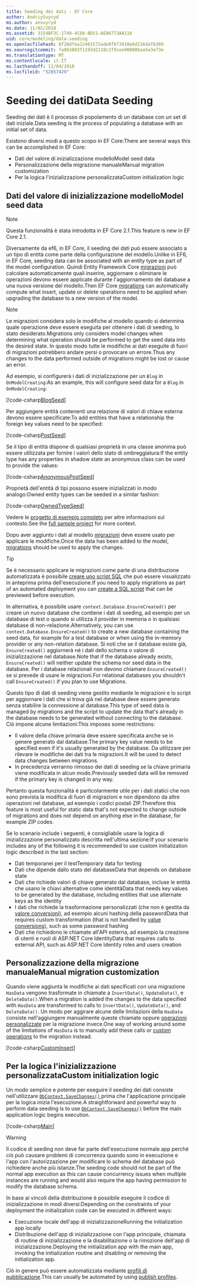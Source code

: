 ```yaml
---
title: Seeding dei dati - EF Core
author: AndriySvyryd
ms.author: ansvyryd
ms.date: 11/02/2018
ms.assetid: 3154BF3C-1749-4C60-8D51-AE86773AA116
uid: core/modeling/data-seeding
ms.openlocfilehash: 8f28dfea12461572ade8fbf3910ebd216dafb389
ms.sourcegitcommit: fa863883f1193d2118c2f9cee90808baa5e3e73e
ms.translationtype: MT
ms.contentlocale: it-IT
ms.lasthandoff: 12/04/2018
ms.locfileid: "52857429"
---
```

# <a name="data-seeding"></a><span data-ttu-id="925b3-102">Seeding dei dati</span><span class="sxs-lookup"><span data-stu-id="925b3-102">Data Seeding</span></span>

<span data-ttu-id="925b3-103">Seeding dei dati è il processo di popolamento di un database con un set di dati iniziale.</span><span class="sxs-lookup"><span data-stu-id="925b3-103">Data seeding is the process of populating a database with an initial set of data.</span></span>

<span data-ttu-id="925b3-104">Esistono diversi modi a questo scopo in EF Core:</span><span class="sxs-lookup"><span data-stu-id="925b3-104">There are several ways this can be accomplished in EF Core:</span></span>
* <span data-ttu-id="925b3-105">Dati del valore di inizializzazione modello</span><span class="sxs-lookup"><span data-stu-id="925b3-105">Model seed data</span></span>
* <span data-ttu-id="925b3-106">Personalizzazione della migrazione manuale</span><span class="sxs-lookup"><span data-stu-id="925b3-106">Manual migration customization</span></span>
* <span data-ttu-id="925b3-107">Per la logica l'inizializzazione personalizzata</span><span class="sxs-lookup"><span data-stu-id="925b3-107">Custom initialization logic</span></span>

## <a name="model-seed-data"></a><span data-ttu-id="925b3-108">Dati del valore di inizializzazione modello</span><span class="sxs-lookup"><span data-stu-id="925b3-108">Model seed data</span></span>

> [!NOTE]
> <span data-ttu-id="925b3-109">Questa funzionalità è stata introdotta in EF Core 2.1.</span><span class="sxs-lookup"><span data-stu-id="925b3-109">This feature is new in EF Core 2.1.</span></span>

<span data-ttu-id="925b3-110">Diversamente da ef6, in EF Core, il seeding dei dati può essere associato a un tipo di entità come parte della configurazione del modello.</span><span class="sxs-lookup"><span data-stu-id="925b3-110">Unlike in EF6, in EF Core, seeding data can be associated with an entity type as part of the model configuration.</span></span> <span data-ttu-id="925b3-111">Quindi Entity Framework Core [migrazioni](xref:core/managing-schemas/migrations/index) può calcolare automaticamente quali inserire, aggiornare o eliminare le operazioni devono essere applicate durante l'aggiornamento del database a una nuova versione del modello.</span><span class="sxs-lookup"><span data-stu-id="925b3-111">Then EF Core [migrations](xref:core/managing-schemas/migrations/index) can automatically compute what insert, update or delete operations need to be applied when upgrading the database to a new version of the model.</span></span>

> [!NOTE]
> <span data-ttu-id="925b3-112">Le migrazioni considera solo le modifiche al modello quando si determina quale operazione deve essere eseguita per ottenere i dati di seeding, lo stato desiderato.</span><span class="sxs-lookup"><span data-stu-id="925b3-112">Migrations only considers model changes when determining what operation should be performed to get the seed data into the desired state.</span></span> <span data-ttu-id="925b3-113">In questo modo tutte le modifiche ai dati eseguite di fuori di migrazioni potrebbero andare persi o provocare un errore.</span><span class="sxs-lookup"><span data-stu-id="925b3-113">Thus any changes to the data performed outside of migrations might be lost or cause an error.</span></span>

<span data-ttu-id="925b3-114">Ad esempio, si configurerà i dati di inizializzazione per un `Blog` in `OnModelCreating`:</span><span class="sxs-lookup"><span data-stu-id="925b3-114">As an example, this will configure seed data for a `Blog` in `OnModelCreating`:</span></span>

[!code-csharp[BlogSeed](../../../samples/core/Modeling/DataSeeding/DataSeedingContext.cs?name=BlogSeed)]

<span data-ttu-id="925b3-115">Per aggiungere entità contenenti una relazione di valori di chiave esterna devono essere specificate:</span><span class="sxs-lookup"><span data-stu-id="925b3-115">To add entities that have a relationship the foreign key values need to be specified:</span></span>

[!code-csharp[PostSeed](../../../samples/core/Modeling/DataSeeding/DataSeedingContext.cs?name=PostSeed)]

<span data-ttu-id="925b3-116">Se il tipo di entità dispone di qualsiasi proprietà in una classe anonima può essere utilizzata per fornire i valori dello stato di ombreggiatura:</span><span class="sxs-lookup"><span data-stu-id="925b3-116">If the entity type has any properties in shadow state an anonymous class can be used to provide the values:</span></span>

[!code-csharp[AnonymousPostSeed](../../../samples/core/Modeling/DataSeeding/DataSeedingContext.cs?name=AnonymousPostSeed)]

<span data-ttu-id="925b3-117">Proprietà dell'entità di tipi possono essere inizializzati in modo analogo:</span><span class="sxs-lookup"><span data-stu-id="925b3-117">Owned entity types can be seeded in a similar fashion:</span></span>

[!code-csharp[OwnedTypeSeed](../../../samples/core/Modeling/DataSeeding/DataSeedingContext.cs?name=OwnedTypeSeed)]

<span data-ttu-id="925b3-118">Vedere le [progetto di esempio completo](https://github.com/aspnet/EntityFramework.Docs/tree/master/samples/core/Modeling/DataSeeding) per altre informazioni sul contesto.</span><span class="sxs-lookup"><span data-stu-id="925b3-118">See the [full sample project](https://github.com/aspnet/EntityFramework.Docs/tree/master/samples/core/Modeling/DataSeeding) for more context.</span></span>

<span data-ttu-id="925b3-119">Dopo aver aggiunto i dati al modello [migrazioni](xref:core/managing-schemas/migrations/index) deve essere usato per applicare le modifiche.</span><span class="sxs-lookup"><span data-stu-id="925b3-119">Once the data has been added to the model, [migrations](xref:core/managing-schemas/migrations/index) should be used to apply the changes.</span></span>

> [!TIP]
> <span data-ttu-id="925b3-120">Se è necessario applicare le migrazioni come parte di una distribuzione automatizzata è possibile [creare uno script SQL](xref:core/managing-schemas/migrations/index#generate-sql-scripts) che può essere visualizzato in anteprima prima dell'esecuzione.</span><span class="sxs-lookup"><span data-stu-id="925b3-120">If you need to apply migrations as part of an automated deployment you can [create a SQL script](xref:core/managing-schemas/migrations/index#generate-sql-scripts) that can be previewed before execution.</span></span>

<span data-ttu-id="925b3-121">In alternativa, è possibile usare `context.Database.EnsureCreated()` per creare un nuovo database che contiene i dati di seeding, ad esempio per un database di test o quando si utilizza il provider in memoria o in qualsiasi database di non-relazione.</span><span class="sxs-lookup"><span data-stu-id="925b3-121">Alternatively, you can use `context.Database.EnsureCreated()` to create a new database containing the seed data, for example for a test database or when using the in-memory provider or any non-relation database.</span></span> <span data-ttu-id="925b3-122">Si noti che se il database esiste già, `EnsureCreated()` aggiornerà né i dati dello schema o valore di inizializzazione nel database.</span><span class="sxs-lookup"><span data-stu-id="925b3-122">Note that if the database already exists, `EnsureCreated()` will neither update the schema nor seed data in the database.</span></span> <span data-ttu-id="925b3-123">Per i database relazionali non devono chiamare `EnsureCreated()` se si prevede di usare le migrazioni.</span><span class="sxs-lookup"><span data-stu-id="925b3-123">For relational databases you shouldn't call `EnsureCreated()` if you plan to use Migrations.</span></span>

<span data-ttu-id="925b3-124">Questo tipo di dati di seeding viene gestito mediante le migrazioni e lo script per aggiornare i dati che si trova già nel database deve essere generato senza stabilire la connessione al database.</span><span class="sxs-lookup"><span data-stu-id="925b3-124">This type of seed data is managed by migrations and the script to update the data that's already in the database needs to be generated without connecting to the database.</span></span> <span data-ttu-id="925b3-125">Ciò impone alcune limitazioni:</span><span class="sxs-lookup"><span data-stu-id="925b3-125">This imposes some restrictions:</span></span>
* <span data-ttu-id="925b3-126">Il valore della chiave primaria deve essere specificata anche se in genere generato dal database.</span><span class="sxs-lookup"><span data-stu-id="925b3-126">The primary key value needs to be specified even if it's usually generated by the database.</span></span> <span data-ttu-id="925b3-127">Da utilizzare per rilevare le modifiche dei dati tra le migrazioni.</span><span class="sxs-lookup"><span data-stu-id="925b3-127">It will be used to detect data changes between migrations.</span></span>
* <span data-ttu-id="925b3-128">In precedenza verranno rimosso dei dati di seeding se la chiave primaria viene modificata in alcun modo.</span><span class="sxs-lookup"><span data-stu-id="925b3-128">Previously seeded data will be removed if the primary key is changed in any way.</span></span>

<span data-ttu-id="925b3-129">Pertanto questa funzionalità è particolarmente utile per i dati statici che non sono prevista la modifica di fuori di migrazioni e non dipendono da altre operazioni nel database, ad esempio i codici postali ZIP.</span><span class="sxs-lookup"><span data-stu-id="925b3-129">Therefore this feature is most useful for static data that's not expected to change outside of migrations and does not depend on anything else in the database, for example ZIP codes.</span></span>

<span data-ttu-id="925b3-130">Se lo scenario include i seguenti, è consigliabile usare la logica di inizializzazione personalizzato descritta nell'ultima sezione:</span><span class="sxs-lookup"><span data-stu-id="925b3-130">If your scenario includes any of the following it is recommended to use custom initialization logic described in the last section:</span></span>
* <span data-ttu-id="925b3-131">Dati temporanei per il test</span><span class="sxs-lookup"><span data-stu-id="925b3-131">Temporary data for testing</span></span>
* <span data-ttu-id="925b3-132">Dati che dipende dallo stato del database</span><span class="sxs-lookup"><span data-stu-id="925b3-132">Data that depends on database state</span></span>
* <span data-ttu-id="925b3-133">Dati che richiede valori di chiave generato dal database, incluse le entità che usano le chiavi alternative come identità</span><span class="sxs-lookup"><span data-stu-id="925b3-133">Data that needs key values to be generated by the database, including entities that use alternate keys as the identity</span></span>
* <span data-ttu-id="925b3-134">I dati che richiede la trasformazione personalizzati (che non è gestita da [valore conversioni](xref:core/modeling/value-conversions)), ad esempio alcuni hashing della password</span><span class="sxs-lookup"><span data-stu-id="925b3-134">Data that requires custom transformation (that is not handled by [value conversions](xref:core/modeling/value-conversions)), such as some password hashing</span></span>
* <span data-ttu-id="925b3-135">Dati che richiedono le chiamate all'API esterna, ad esempio la creazione di utenti e ruoli di ASP.NET Core Identity</span><span class="sxs-lookup"><span data-stu-id="925b3-135">Data that requires calls to external API, such as ASP.NET Core Identity roles and users creation</span></span>

## <a name="manual-migration-customization"></a><span data-ttu-id="925b3-136">Personalizzazione della migrazione manuale</span><span class="sxs-lookup"><span data-stu-id="925b3-136">Manual migration customization</span></span>

<span data-ttu-id="925b3-137">Quando viene aggiunta le modifiche ai dati specificati con una migrazione `HasData` vengono trasformate in chiamate a `InsertData()`, `UpdateData()`, e `DeleteData()`.</span><span class="sxs-lookup"><span data-stu-id="925b3-137">When a migration is added the changes to the data specified with `HasData` are transformed to calls to `InsertData()`, `UpdateData()`, and `DeleteData()`.</span></span> <span data-ttu-id="925b3-138">Un modo per aggirare alcune delle limitazioni della `HasData` consiste nell'aggiungere manualmente queste chiamate oppure [operazioni personalizzate](xref:core/managing-schemas/migrations/operations) per la migrazione invece.</span><span class="sxs-lookup"><span data-stu-id="925b3-138">One way of working around some of the limitations of `HasData` is to manually add these calls or [custom operations](xref:core/managing-schemas/migrations/operations) to the migration instead.</span></span>

[!code-csharp[CustomInsert](../../../samples/core/Modeling/DataSeeding/Migrations/20181102235626_Initial.cs?name=CustomInsert)]

## <a name="custom-initialization-logic"></a><span data-ttu-id="925b3-139">Per la logica l'inizializzazione personalizzata</span><span class="sxs-lookup"><span data-stu-id="925b3-139">Custom initialization logic</span></span>

<span data-ttu-id="925b3-140">Un modo semplice e potente per eseguire il seeding dei dati consiste nell'utilizzare [ `DbContext.SaveChanges()` ](xref:core/saving/index) prima che l'applicazione principale per la logica inizia l'esecuzione.</span><span class="sxs-lookup"><span data-stu-id="925b3-140">A straightforward and powerful way to perform data seeding is to use [`DbContext.SaveChanges()`](xref:core/saving/index) before the main application logic begins execution.</span></span>

[!code-csharp[Main](../../../samples/core/Modeling/DataSeeding/Program.cs?name=CustomSeeding)]

> [!WARNING]
> <span data-ttu-id="925b3-141">Il codice di seeding non deve far parte dell'esecuzione normale app perché ciò può causare problemi di concorrenza quando sono in esecuzione e l'app con l'autorizzazione per modificare lo schema del database può richiedere anche più istanze.</span><span class="sxs-lookup"><span data-stu-id="925b3-141">The seeding code should not be part of the normal app execution as this can cause concurrency issues when multiple instances are running and would also require the app having permission to modify the database schema.</span></span>

<span data-ttu-id="925b3-142">In base ai vincoli della distribuzione è possibile eseguire il codice di inizializzazione in modi diversi:</span><span class="sxs-lookup"><span data-stu-id="925b3-142">Depending on the constraints of your deployment the initialization code can be executed in different ways:</span></span>
* <span data-ttu-id="925b3-143">Esecuzione locale dell'app di inizializzazione</span><span class="sxs-lookup"><span data-stu-id="925b3-143">Running the initialization app locally</span></span>
* <span data-ttu-id="925b3-144">Distribuzione dell'app di inizializzazione con l'app principale, chiamata di routine di inizializzazione e la disabilitazione o la rimozione dell'app di inizializzazione.</span><span class="sxs-lookup"><span data-stu-id="925b3-144">Deploying the initialization app with the main app, invoking the initialization routine and disabling or removing the initialization app.</span></span>

<span data-ttu-id="925b3-145">Ciò in genere può essere automatizzata mediante [profili di pubblicazione](https://docs.microsoft.com/en-us/aspnet/core/host-and-deploy/visual-studio-publish-profiles).</span><span class="sxs-lookup"><span data-stu-id="925b3-145">This can usually be automated by using [publish profiles](https://docs.microsoft.com/en-us/aspnet/core/host-and-deploy/visual-studio-publish-profiles).</span></span>
